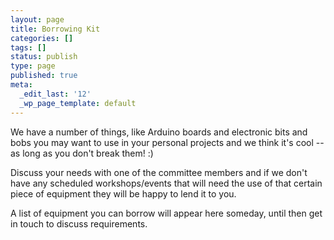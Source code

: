 ```yaml
---
layout: page
title: Borrowing Kit
categories: []
tags: []
status: publish
type: page
published: true
meta:
  _edit_last: '12'
  _wp_page_template: default
---
```

We have a number of things, like Arduino boards and electronic bits and bobs you may want to use in your personal projects and we think it's cool -- as long as you don't break them! :)

Discuss your needs with one of the committee members and if we don't have any scheduled workshops/events that will need the use of that certain piece of equipment they will be happy to lend it to you.

A list of equipment you can borrow will appear here someday, until then get in touch to discuss requirements.
